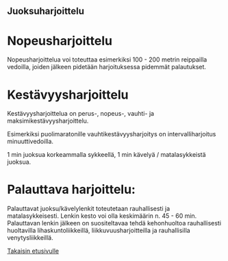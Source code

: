 ## Juoksuharjoittelu

# Nopeusharjoittelu

Nopeusharjoittelua voi toteuttaa esimerkiksi 100 - 200 metrin reippailla vedoilla, joiden jälkeen pidetään harjoituksessa pidemmät palautukset. 

# Kestävyysharjoittelu

Kestävyysharjoittelua on perus-, nopeus-, vauhti- ja maksimikestävyysharjoittelu. 

Esimerkiksi puolimaratonille vauhtikestävyysharjoitys on intervalliharjoitus minuuttivedoilla. 

1 min juoksua korkeammalla sykkeellä, 1 min kävelyä / matalasykkeistä juoksua. 

# Palauttava harjoittelu: 

Palauttavat juoksu/kävelylenkit toteutetaan rauhallisesti ja matalasykkeisesti. Lenkin kesto voi olla keskimäärin n. 45 - 60 min. 
Palauttavan lenkin jälkeen on suositeltavaa tehdä kehonhuoltoa rauhallisesti huoltavilla lihaskuntoliikkeillä, liikkuvuusharjoitteilla ja rauhallisilla venytysliikkeillä. 

[Takaisin etusivulle](index.md)
